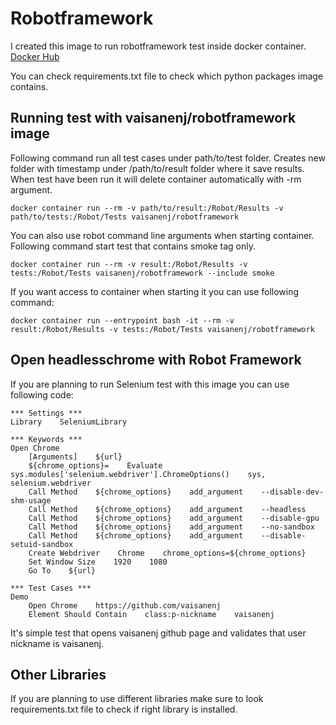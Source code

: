 # Robotframework
I created this image to run robotframework test inside docker container. 
[Docker Hub](https://hub.docker.com/repository/docker/vaisanenj/robotframework)

You can check requirements.txt file to check which python packages image contains.

## Running test with vaisanenj/robotframework image

Following command run all test cases under path/to/test folder. Creates new folder with timestamp under /path/to/result folder where it save results.
When test have been run it will delete container automatically with -rm argument.

`docker container run --rm -v path/to/result:/Robot/Results -v path/to/tests:/Robot/Tests vaisanenj/robotframework`

You can also use robot command line arguments when starting container. Following command start test that contains smoke tag only.

`docker container run --rm -v result:/Robot/Results -v tests:/Robot/Tests vaisanenj/robotframework --include smoke`

If you want access to container when starting it you can use following command:

`docker container run --entrypoint bash -it --rm -v  result:/Robot/Results -v tests:/Robot/Tests vaisanenj/robotframework`


## Open headlesschrome with Robot Framework
If you are planning to run Selenium test with this image you can use following code:
```
*** Settings ***
Library    SeleniumLibrary

*** Keywords ***
Open Chrome
    [Arguments]    ${url}
    ${chrome_options}=    Evaluate    sys.modules['selenium.webdriver'].ChromeOptions()    sys, selenium.webdriver
    Call Method    ${chrome_options}    add_argument    --disable-dev-shm-usage
    Call Method    ${chrome_options}    add_argument    --headless
    Call Method    ${chrome_options}    add_argument    --disable-gpu
    Call Method    ${chrome_options}    add_argument    --no-sandbox
    Call Method    ${chrome_options}    add_argument    --disable-setuid-sandbox
    Create Webdriver    Chrome    chrome_options=${chrome_options}
    Set Window Size    1920    1080
    Go To    ${url}
    
*** Test Cases ***
Demo
    Open Chrome    https://github.com/vaisanenj
    Element Should Contain    class:p-nickname    vaisanenj
```

It's simple test that opens vaisanenj github page and validates that user nickname is vaisanenj.

## Other Libraries
If you are planning to use different libraries make sure to look requirements.txt file to check if right library is installed.
